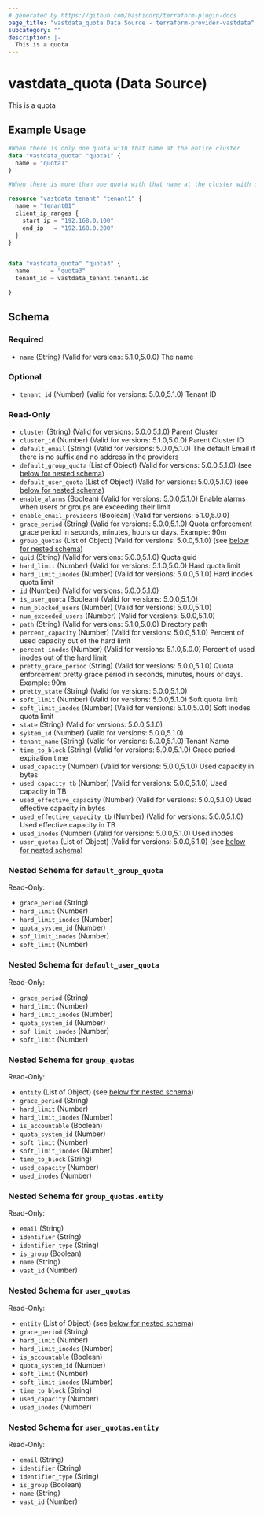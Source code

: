 ```yaml
---
# generated by https://github.com/hashicorp/terraform-plugin-docs
page_title: "vastdata_quota Data Source - terraform-provider-vastdata"
subcategory: ""
description: |-
  This is a quota
---
```


# vastdata_quota (Data Source)

This is a quota

## Example Usage

```terraform
#When there is only one quota with that name at the entire cluster
data "vastdata_quota" "quota1" {
  name = "quota1"
}

#When there is more than one quota with that name at the cluster with differant tenant id

resource "vastdata_tenant" "tenant1" {
  name = "tenant01"
  client_ip_ranges {
    start_ip = "192.168.0.100"
    end_ip   = "192.168.0.200"
  }
}


data "vastdata_quota" "quota3" {
  name      = "quota3"
  tenant_id = vastdata_tenant.tenant1.id

}
```

<!-- schema generated by tfplugindocs -->
## Schema

### Required

- `name` (String) (Valid for versions: 5.1.0,5.0.0) The name

### Optional

- `tenant_id` (Number) (Valid for versions: 5.0.0,5.1.0) Tenant ID

### Read-Only

- `cluster` (String) (Valid for versions: 5.0.0,5.1.0) Parent Cluster
- `cluster_id` (Number) (Valid for versions: 5.1.0,5.0.0) Parent Cluster ID
- `default_email` (String) (Valid for versions: 5.0.0,5.1.0) The default Email if there is no suffix and no address in the providers
- `default_group_quota` (List of Object) (Valid for versions: 5.0.0,5.1.0) (see [below for nested schema](#nestedatt--default_group_quota))
- `default_user_quota` (List of Object) (Valid for versions: 5.0.0,5.1.0) (see [below for nested schema](#nestedatt--default_user_quota))
- `enable_alarms` (Boolean) (Valid for versions: 5.0.0,5.1.0) Enable alarms when users or groups are exceeding their limit
- `enable_email_providers` (Boolean) (Valid for versions: 5.1.0,5.0.0)
- `grace_period` (String) (Valid for versions: 5.0.0,5.1.0) Quota enforcement grace period in seconds, minutes, hours or days. Example: 90m
- `group_quotas` (List of Object) (Valid for versions: 5.0.0,5.1.0) (see [below for nested schema](#nestedatt--group_quotas))
- `guid` (String) (Valid for versions: 5.0.0,5.1.0) Quota guid
- `hard_limit` (Number) (Valid for versions: 5.1.0,5.0.0) Hard quota limit
- `hard_limit_inodes` (Number) (Valid for versions: 5.0.0,5.1.0) Hard inodes quota limit
- `id` (Number) (Valid for versions: 5.0.0,5.1.0)
- `is_user_quota` (Boolean) (Valid for versions: 5.0.0,5.1.0)
- `num_blocked_users` (Number) (Valid for versions: 5.0.0,5.1.0)
- `num_exceeded_users` (Number) (Valid for versions: 5.0.0,5.1.0)
- `path` (String) (Valid for versions: 5.1.0,5.0.0) Directory path
- `percent_capacity` (Number) (Valid for versions: 5.0.0,5.1.0) Percent of used capacity out of the hard limit
- `percent_inodes` (Number) (Valid for versions: 5.1.0,5.0.0) Percent of used inodes out of the hard limit
- `pretty_grace_period` (String) (Valid for versions: 5.0.0,5.1.0) Quota enforcement pretty grace period in seconds, minutes, hours or days. Example: 90m
- `pretty_state` (String) (Valid for versions: 5.0.0,5.1.0)
- `soft_limit` (Number) (Valid for versions: 5.0.0,5.1.0) Soft quota limit
- `soft_limit_inodes` (Number) (Valid for versions: 5.1.0,5.0.0) Soft inodes quota limit
- `state` (String) (Valid for versions: 5.0.0,5.1.0)
- `system_id` (Number) (Valid for versions: 5.0.0,5.1.0)
- `tenant_name` (String) (Valid for versions: 5.0.0,5.1.0) Tenant Name
- `time_to_block` (String) (Valid for versions: 5.0.0,5.1.0) Grace period expiration time
- `used_capacity` (Number) (Valid for versions: 5.0.0,5.1.0) Used capacity in bytes
- `used_capacity_tb` (Number) (Valid for versions: 5.0.0,5.1.0) Used capacity in TB
- `used_effective_capacity` (Number) (Valid for versions: 5.0.0,5.1.0) Used effective capacity in bytes
- `used_effective_capacity_tb` (Number) (Valid for versions: 5.0.0,5.1.0) Used effective capacity in TB
- `used_inodes` (Number) (Valid for versions: 5.0.0,5.1.0) Used inodes
- `user_quotas` (List of Object) (Valid for versions: 5.0.0,5.1.0) (see [below for nested schema](#nestedatt--user_quotas))

<a id="nestedatt--default_group_quota"></a>
### Nested Schema for `default_group_quota`

Read-Only:

- `grace_period` (String)
- `hard_limit` (Number)
- `hard_limit_inodes` (Number)
- `quota_system_id` (Number)
- `sof_limit_inodes` (Number)
- `soft_limit` (Number)


<a id="nestedatt--default_user_quota"></a>
### Nested Schema for `default_user_quota`

Read-Only:

- `grace_period` (String)
- `hard_limit` (Number)
- `hard_limit_inodes` (Number)
- `quota_system_id` (Number)
- `sof_limit_inodes` (Number)
- `soft_limit` (Number)


<a id="nestedatt--group_quotas"></a>
### Nested Schema for `group_quotas`

Read-Only:

- `entity` (List of Object) (see [below for nested schema](#nestedobjatt--group_quotas--entity))
- `grace_period` (String)
- `hard_limit` (Number)
- `hard_limit_inodes` (Number)
- `is_accountable` (Boolean)
- `quota_system_id` (Number)
- `soft_limit` (Number)
- `soft_limit_inodes` (Number)
- `time_to_block` (String)
- `used_capacity` (Number)
- `used_inodes` (Number)

<a id="nestedobjatt--group_quotas--entity"></a>
### Nested Schema for `group_quotas.entity`

Read-Only:

- `email` (String)
- `identifier` (String)
- `identifier_type` (String)
- `is_group` (Boolean)
- `name` (String)
- `vast_id` (Number)



<a id="nestedatt--user_quotas"></a>
### Nested Schema for `user_quotas`

Read-Only:

- `entity` (List of Object) (see [below for nested schema](#nestedobjatt--user_quotas--entity))
- `grace_period` (String)
- `hard_limit` (Number)
- `hard_limit_inodes` (Number)
- `is_accountable` (Boolean)
- `quota_system_id` (Number)
- `soft_limit` (Number)
- `soft_limit_inodes` (Number)
- `time_to_block` (String)
- `used_capacity` (Number)
- `used_inodes` (Number)

<a id="nestedobjatt--user_quotas--entity"></a>
### Nested Schema for `user_quotas.entity`

Read-Only:

- `email` (String)
- `identifier` (String)
- `identifier_type` (String)
- `is_group` (Boolean)
- `name` (String)
- `vast_id` (Number)
